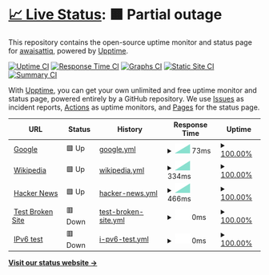 # [📈 Live Status](https://awaisattiq.github.io/upptime): <!--live status--> **🟧 Partial outage**

This repository contains the open-source uptime monitor and status page for [awaisattiq](https://awaisattiq.github.io/upptime), powered by [Upptime](https://github.com/upptime/upptime).

[![Uptime CI](https://github.com/awaisattiq/upptime/workflows/Uptime%20CI/badge.svg)](https://github.com/awaisattiq/upptime/actions?query=workflow%3A%22Uptime+CI%22)
[![Response Time CI](https://github.com/awaisattiq/upptime/workflows/Response%20Time%20CI/badge.svg)](https://github.com/awaisattiq/upptime/actions?query=workflow%3A%22Response+Time+CI%22)
[![Graphs CI](https://github.com/awaisattiq/upptime/workflows/Graphs%20CI/badge.svg)](https://github.com/awaisattiq/upptime/actions?query=workflow%3A%22Graphs+CI%22)
[![Static Site CI](https://github.com/awaisattiq/upptime/workflows/Static%20Site%20CI/badge.svg)](https://github.com/awaisattiq/upptime/actions?query=workflow%3A%22Static+Site+CI%22)
[![Summary CI](https://github.com/awaisattiq/upptime/workflows/Summary%20CI/badge.svg)](https://github.com/awaisattiq/upptime/actions?query=workflow%3A%22Summary+CI%22)

With [Upptime](https://upptime.js.org), you can get your own unlimited and free uptime monitor and status page, powered entirely by a GitHub repository. We use [Issues](https://github.com/awaisattiq/upptime/issues) as incident reports, [Actions](https://github.com/awaisattiq/upptime/actions) as uptime monitors, and [Pages](https://awaisattiq.github.io/upptime) for the status page.

<!--start: status pages-->
<!-- This summary is generated by Upptime (https://github.com/upptime/upptime) -->
<!-- Do not edit this manually, your changes will be overwritten -->
<!-- prettier-ignore -->
| URL | Status | History | Response Time | Uptime |
| --- | ------ | ------- | ------------- | ------ |
| <img alt="" src="https://icons.duckduckgo.com/ip3/www.google.com.ico" height="13"> [Google](https://www.google.com) | 🟩 Up | [google.yml](https://github.com/awaisattiq/upptime/commits/HEAD/history/google.yml) | <details><summary><img alt="Response time graph" src="./graphs/google/response-time-week.png" height="20"> 73ms</summary><br><a href="https://awaisattiq.github.io/upptime/history/google"><img alt="Response time 73" src="https://img.shields.io/endpoint?url=https%3A%2F%2Fraw.githubusercontent.com%2Fawaisattiq%2Fupptime%2FHEAD%2Fapi%2Fgoogle%2Fresponse-time.json"></a><br><a href="https://awaisattiq.github.io/upptime/history/google"><img alt="24-hour response time 73" src="https://img.shields.io/endpoint?url=https%3A%2F%2Fraw.githubusercontent.com%2Fawaisattiq%2Fupptime%2FHEAD%2Fapi%2Fgoogle%2Fresponse-time-day.json"></a><br><a href="https://awaisattiq.github.io/upptime/history/google"><img alt="7-day response time 73" src="https://img.shields.io/endpoint?url=https%3A%2F%2Fraw.githubusercontent.com%2Fawaisattiq%2Fupptime%2FHEAD%2Fapi%2Fgoogle%2Fresponse-time-week.json"></a><br><a href="https://awaisattiq.github.io/upptime/history/google"><img alt="30-day response time 73" src="https://img.shields.io/endpoint?url=https%3A%2F%2Fraw.githubusercontent.com%2Fawaisattiq%2Fupptime%2FHEAD%2Fapi%2Fgoogle%2Fresponse-time-month.json"></a><br><a href="https://awaisattiq.github.io/upptime/history/google"><img alt="1-year response time 73" src="https://img.shields.io/endpoint?url=https%3A%2F%2Fraw.githubusercontent.com%2Fawaisattiq%2Fupptime%2FHEAD%2Fapi%2Fgoogle%2Fresponse-time-year.json"></a></details> | <details><summary><a href="https://awaisattiq.github.io/upptime/history/google">100.00%</a></summary><a href="https://awaisattiq.github.io/upptime/history/google"><img alt="All-time uptime 100.00%" src="https://img.shields.io/endpoint?url=https%3A%2F%2Fraw.githubusercontent.com%2Fawaisattiq%2Fupptime%2FHEAD%2Fapi%2Fgoogle%2Fuptime.json"></a><br><a href="https://awaisattiq.github.io/upptime/history/google"><img alt="24-hour uptime 100.00%" src="https://img.shields.io/endpoint?url=https%3A%2F%2Fraw.githubusercontent.com%2Fawaisattiq%2Fupptime%2FHEAD%2Fapi%2Fgoogle%2Fuptime-day.json"></a><br><a href="https://awaisattiq.github.io/upptime/history/google"><img alt="7-day uptime 100.00%" src="https://img.shields.io/endpoint?url=https%3A%2F%2Fraw.githubusercontent.com%2Fawaisattiq%2Fupptime%2FHEAD%2Fapi%2Fgoogle%2Fuptime-week.json"></a><br><a href="https://awaisattiq.github.io/upptime/history/google"><img alt="30-day uptime 100.00%" src="https://img.shields.io/endpoint?url=https%3A%2F%2Fraw.githubusercontent.com%2Fawaisattiq%2Fupptime%2FHEAD%2Fapi%2Fgoogle%2Fuptime-month.json"></a><br><a href="https://awaisattiq.github.io/upptime/history/google"><img alt="1-year uptime 100.00%" src="https://img.shields.io/endpoint?url=https%3A%2F%2Fraw.githubusercontent.com%2Fawaisattiq%2Fupptime%2FHEAD%2Fapi%2Fgoogle%2Fuptime-year.json"></a></details>
| <img alt="" src="https://icons.duckduckgo.com/ip3/en.wikipedia.org.ico" height="13"> [Wikipedia](https://en.wikipedia.org) | 🟩 Up | [wikipedia.yml](https://github.com/awaisattiq/upptime/commits/HEAD/history/wikipedia.yml) | <details><summary><img alt="Response time graph" src="./graphs/wikipedia/response-time-week.png" height="20"> 334ms</summary><br><a href="https://awaisattiq.github.io/upptime/history/wikipedia"><img alt="Response time 334" src="https://img.shields.io/endpoint?url=https%3A%2F%2Fraw.githubusercontent.com%2Fawaisattiq%2Fupptime%2FHEAD%2Fapi%2Fwikipedia%2Fresponse-time.json"></a><br><a href="https://awaisattiq.github.io/upptime/history/wikipedia"><img alt="24-hour response time 334" src="https://img.shields.io/endpoint?url=https%3A%2F%2Fraw.githubusercontent.com%2Fawaisattiq%2Fupptime%2FHEAD%2Fapi%2Fwikipedia%2Fresponse-time-day.json"></a><br><a href="https://awaisattiq.github.io/upptime/history/wikipedia"><img alt="7-day response time 334" src="https://img.shields.io/endpoint?url=https%3A%2F%2Fraw.githubusercontent.com%2Fawaisattiq%2Fupptime%2FHEAD%2Fapi%2Fwikipedia%2Fresponse-time-week.json"></a><br><a href="https://awaisattiq.github.io/upptime/history/wikipedia"><img alt="30-day response time 334" src="https://img.shields.io/endpoint?url=https%3A%2F%2Fraw.githubusercontent.com%2Fawaisattiq%2Fupptime%2FHEAD%2Fapi%2Fwikipedia%2Fresponse-time-month.json"></a><br><a href="https://awaisattiq.github.io/upptime/history/wikipedia"><img alt="1-year response time 334" src="https://img.shields.io/endpoint?url=https%3A%2F%2Fraw.githubusercontent.com%2Fawaisattiq%2Fupptime%2FHEAD%2Fapi%2Fwikipedia%2Fresponse-time-year.json"></a></details> | <details><summary><a href="https://awaisattiq.github.io/upptime/history/wikipedia">100.00%</a></summary><a href="https://awaisattiq.github.io/upptime/history/wikipedia"><img alt="All-time uptime 100.00%" src="https://img.shields.io/endpoint?url=https%3A%2F%2Fraw.githubusercontent.com%2Fawaisattiq%2Fupptime%2FHEAD%2Fapi%2Fwikipedia%2Fuptime.json"></a><br><a href="https://awaisattiq.github.io/upptime/history/wikipedia"><img alt="24-hour uptime 100.00%" src="https://img.shields.io/endpoint?url=https%3A%2F%2Fraw.githubusercontent.com%2Fawaisattiq%2Fupptime%2FHEAD%2Fapi%2Fwikipedia%2Fuptime-day.json"></a><br><a href="https://awaisattiq.github.io/upptime/history/wikipedia"><img alt="7-day uptime 100.00%" src="https://img.shields.io/endpoint?url=https%3A%2F%2Fraw.githubusercontent.com%2Fawaisattiq%2Fupptime%2FHEAD%2Fapi%2Fwikipedia%2Fuptime-week.json"></a><br><a href="https://awaisattiq.github.io/upptime/history/wikipedia"><img alt="30-day uptime 100.00%" src="https://img.shields.io/endpoint?url=https%3A%2F%2Fraw.githubusercontent.com%2Fawaisattiq%2Fupptime%2FHEAD%2Fapi%2Fwikipedia%2Fuptime-month.json"></a><br><a href="https://awaisattiq.github.io/upptime/history/wikipedia"><img alt="1-year uptime 100.00%" src="https://img.shields.io/endpoint?url=https%3A%2F%2Fraw.githubusercontent.com%2Fawaisattiq%2Fupptime%2FHEAD%2Fapi%2Fwikipedia%2Fuptime-year.json"></a></details>
| <img alt="" src="https://icons.duckduckgo.com/ip3/news.ycombinator.com.ico" height="13"> [Hacker News](https://news.ycombinator.com) | 🟩 Up | [hacker-news.yml](https://github.com/awaisattiq/upptime/commits/HEAD/history/hacker-news.yml) | <details><summary><img alt="Response time graph" src="./graphs/hacker-news/response-time-week.png" height="20"> 466ms</summary><br><a href="https://awaisattiq.github.io/upptime/history/hacker-news"><img alt="Response time 466" src="https://img.shields.io/endpoint?url=https%3A%2F%2Fraw.githubusercontent.com%2Fawaisattiq%2Fupptime%2FHEAD%2Fapi%2Fhacker-news%2Fresponse-time.json"></a><br><a href="https://awaisattiq.github.io/upptime/history/hacker-news"><img alt="24-hour response time 466" src="https://img.shields.io/endpoint?url=https%3A%2F%2Fraw.githubusercontent.com%2Fawaisattiq%2Fupptime%2FHEAD%2Fapi%2Fhacker-news%2Fresponse-time-day.json"></a><br><a href="https://awaisattiq.github.io/upptime/history/hacker-news"><img alt="7-day response time 466" src="https://img.shields.io/endpoint?url=https%3A%2F%2Fraw.githubusercontent.com%2Fawaisattiq%2Fupptime%2FHEAD%2Fapi%2Fhacker-news%2Fresponse-time-week.json"></a><br><a href="https://awaisattiq.github.io/upptime/history/hacker-news"><img alt="30-day response time 466" src="https://img.shields.io/endpoint?url=https%3A%2F%2Fraw.githubusercontent.com%2Fawaisattiq%2Fupptime%2FHEAD%2Fapi%2Fhacker-news%2Fresponse-time-month.json"></a><br><a href="https://awaisattiq.github.io/upptime/history/hacker-news"><img alt="1-year response time 466" src="https://img.shields.io/endpoint?url=https%3A%2F%2Fraw.githubusercontent.com%2Fawaisattiq%2Fupptime%2FHEAD%2Fapi%2Fhacker-news%2Fresponse-time-year.json"></a></details> | <details><summary><a href="https://awaisattiq.github.io/upptime/history/hacker-news">100.00%</a></summary><a href="https://awaisattiq.github.io/upptime/history/hacker-news"><img alt="All-time uptime 100.00%" src="https://img.shields.io/endpoint?url=https%3A%2F%2Fraw.githubusercontent.com%2Fawaisattiq%2Fupptime%2FHEAD%2Fapi%2Fhacker-news%2Fuptime.json"></a><br><a href="https://awaisattiq.github.io/upptime/history/hacker-news"><img alt="24-hour uptime 100.00%" src="https://img.shields.io/endpoint?url=https%3A%2F%2Fraw.githubusercontent.com%2Fawaisattiq%2Fupptime%2FHEAD%2Fapi%2Fhacker-news%2Fuptime-day.json"></a><br><a href="https://awaisattiq.github.io/upptime/history/hacker-news"><img alt="7-day uptime 100.00%" src="https://img.shields.io/endpoint?url=https%3A%2F%2Fraw.githubusercontent.com%2Fawaisattiq%2Fupptime%2FHEAD%2Fapi%2Fhacker-news%2Fuptime-week.json"></a><br><a href="https://awaisattiq.github.io/upptime/history/hacker-news"><img alt="30-day uptime 100.00%" src="https://img.shields.io/endpoint?url=https%3A%2F%2Fraw.githubusercontent.com%2Fawaisattiq%2Fupptime%2FHEAD%2Fapi%2Fhacker-news%2Fuptime-month.json"></a><br><a href="https://awaisattiq.github.io/upptime/history/hacker-news"><img alt="1-year uptime 100.00%" src="https://img.shields.io/endpoint?url=https%3A%2F%2Fraw.githubusercontent.com%2Fawaisattiq%2Fupptime%2FHEAD%2Fapi%2Fhacker-news%2Fuptime-year.json"></a></details>
| <img alt="" src="https://icons.duckduckgo.com/ip3/thissitedoesnotexist.koj.co.ico" height="13"> [Test Broken Site](https://thissitedoesnotexist.koj.co) | 🟥 Down | [test-broken-site.yml](https://github.com/awaisattiq/upptime/commits/HEAD/history/test-broken-site.yml) | <details><summary><img alt="Response time graph" src="./graphs/test-broken-site/response-time-week.png" height="20"> 0ms</summary><br><a href="https://awaisattiq.github.io/upptime/history/test-broken-site"><img alt="Response time 0" src="https://img.shields.io/endpoint?url=https%3A%2F%2Fraw.githubusercontent.com%2Fawaisattiq%2Fupptime%2FHEAD%2Fapi%2Ftest-broken-site%2Fresponse-time.json"></a><br><a href="https://awaisattiq.github.io/upptime/history/test-broken-site"><img alt="24-hour response time 0" src="https://img.shields.io/endpoint?url=https%3A%2F%2Fraw.githubusercontent.com%2Fawaisattiq%2Fupptime%2FHEAD%2Fapi%2Ftest-broken-site%2Fresponse-time-day.json"></a><br><a href="https://awaisattiq.github.io/upptime/history/test-broken-site"><img alt="7-day response time 0" src="https://img.shields.io/endpoint?url=https%3A%2F%2Fraw.githubusercontent.com%2Fawaisattiq%2Fupptime%2FHEAD%2Fapi%2Ftest-broken-site%2Fresponse-time-week.json"></a><br><a href="https://awaisattiq.github.io/upptime/history/test-broken-site"><img alt="30-day response time 0" src="https://img.shields.io/endpoint?url=https%3A%2F%2Fraw.githubusercontent.com%2Fawaisattiq%2Fupptime%2FHEAD%2Fapi%2Ftest-broken-site%2Fresponse-time-month.json"></a><br><a href="https://awaisattiq.github.io/upptime/history/test-broken-site"><img alt="1-year response time 0" src="https://img.shields.io/endpoint?url=https%3A%2F%2Fraw.githubusercontent.com%2Fawaisattiq%2Fupptime%2FHEAD%2Fapi%2Ftest-broken-site%2Fresponse-time-year.json"></a></details> | <details><summary><a href="https://awaisattiq.github.io/upptime/history/test-broken-site">100.00%</a></summary><a href="https://awaisattiq.github.io/upptime/history/test-broken-site"><img alt="All-time uptime 100.00%" src="https://img.shields.io/endpoint?url=https%3A%2F%2Fraw.githubusercontent.com%2Fawaisattiq%2Fupptime%2FHEAD%2Fapi%2Ftest-broken-site%2Fuptime.json"></a><br><a href="https://awaisattiq.github.io/upptime/history/test-broken-site"><img alt="24-hour uptime 100.00%" src="https://img.shields.io/endpoint?url=https%3A%2F%2Fraw.githubusercontent.com%2Fawaisattiq%2Fupptime%2FHEAD%2Fapi%2Ftest-broken-site%2Fuptime-day.json"></a><br><a href="https://awaisattiq.github.io/upptime/history/test-broken-site"><img alt="7-day uptime 100.00%" src="https://img.shields.io/endpoint?url=https%3A%2F%2Fraw.githubusercontent.com%2Fawaisattiq%2Fupptime%2FHEAD%2Fapi%2Ftest-broken-site%2Fuptime-week.json"></a><br><a href="https://awaisattiq.github.io/upptime/history/test-broken-site"><img alt="30-day uptime 100.00%" src="https://img.shields.io/endpoint?url=https%3A%2F%2Fraw.githubusercontent.com%2Fawaisattiq%2Fupptime%2FHEAD%2Fapi%2Ftest-broken-site%2Fuptime-month.json"></a><br><a href="https://awaisattiq.github.io/upptime/history/test-broken-site"><img alt="1-year uptime 100.00%" src="https://img.shields.io/endpoint?url=https%3A%2F%2Fraw.githubusercontent.com%2Fawaisattiq%2Fupptime%2FHEAD%2Fapi%2Ftest-broken-site%2Fuptime-year.json"></a></details>
| <img alt="" src="https://icons.duckduckgo.com/ip3/null.ico" height="13"> [IPv6 test](forwardemail.net) | 🟥 Down | [i-pv6-test.yml](https://github.com/awaisattiq/upptime/commits/HEAD/history/i-pv6-test.yml) | <details><summary><img alt="Response time graph" src="./graphs/i-pv6-test/response-time-week.png" height="20"> 0ms</summary><br><a href="https://awaisattiq.github.io/upptime/history/i-pv6-test"><img alt="Response time 0" src="https://img.shields.io/endpoint?url=https%3A%2F%2Fraw.githubusercontent.com%2Fawaisattiq%2Fupptime%2FHEAD%2Fapi%2Fi-pv6-test%2Fresponse-time.json"></a><br><a href="https://awaisattiq.github.io/upptime/history/i-pv6-test"><img alt="24-hour response time 0" src="https://img.shields.io/endpoint?url=https%3A%2F%2Fraw.githubusercontent.com%2Fawaisattiq%2Fupptime%2FHEAD%2Fapi%2Fi-pv6-test%2Fresponse-time-day.json"></a><br><a href="https://awaisattiq.github.io/upptime/history/i-pv6-test"><img alt="7-day response time 0" src="https://img.shields.io/endpoint?url=https%3A%2F%2Fraw.githubusercontent.com%2Fawaisattiq%2Fupptime%2FHEAD%2Fapi%2Fi-pv6-test%2Fresponse-time-week.json"></a><br><a href="https://awaisattiq.github.io/upptime/history/i-pv6-test"><img alt="30-day response time 0" src="https://img.shields.io/endpoint?url=https%3A%2F%2Fraw.githubusercontent.com%2Fawaisattiq%2Fupptime%2FHEAD%2Fapi%2Fi-pv6-test%2Fresponse-time-month.json"></a><br><a href="https://awaisattiq.github.io/upptime/history/i-pv6-test"><img alt="1-year response time 0" src="https://img.shields.io/endpoint?url=https%3A%2F%2Fraw.githubusercontent.com%2Fawaisattiq%2Fupptime%2FHEAD%2Fapi%2Fi-pv6-test%2Fresponse-time-year.json"></a></details> | <details><summary><a href="https://awaisattiq.github.io/upptime/history/i-pv6-test">100.00%</a></summary><a href="https://awaisattiq.github.io/upptime/history/i-pv6-test"><img alt="All-time uptime 100.00%" src="https://img.shields.io/endpoint?url=https%3A%2F%2Fraw.githubusercontent.com%2Fawaisattiq%2Fupptime%2FHEAD%2Fapi%2Fi-pv6-test%2Fuptime.json"></a><br><a href="https://awaisattiq.github.io/upptime/history/i-pv6-test"><img alt="24-hour uptime 100.00%" src="https://img.shields.io/endpoint?url=https%3A%2F%2Fraw.githubusercontent.com%2Fawaisattiq%2Fupptime%2FHEAD%2Fapi%2Fi-pv6-test%2Fuptime-day.json"></a><br><a href="https://awaisattiq.github.io/upptime/history/i-pv6-test"><img alt="7-day uptime 100.00%" src="https://img.shields.io/endpoint?url=https%3A%2F%2Fraw.githubusercontent.com%2Fawaisattiq%2Fupptime%2FHEAD%2Fapi%2Fi-pv6-test%2Fuptime-week.json"></a><br><a href="https://awaisattiq.github.io/upptime/history/i-pv6-test"><img alt="30-day uptime 100.00%" src="https://img.shields.io/endpoint?url=https%3A%2F%2Fraw.githubusercontent.com%2Fawaisattiq%2Fupptime%2FHEAD%2Fapi%2Fi-pv6-test%2Fuptime-month.json"></a><br><a href="https://awaisattiq.github.io/upptime/history/i-pv6-test"><img alt="1-year uptime 100.00%" src="https://img.shields.io/endpoint?url=https%3A%2F%2Fraw.githubusercontent.com%2Fawaisattiq%2Fupptime%2FHEAD%2Fapi%2Fi-pv6-test%2Fuptime-year.json"></a></details>

<!--end: status pages-->

[**Visit our status website →**](https://awaisattiq.github.io/upptime)



